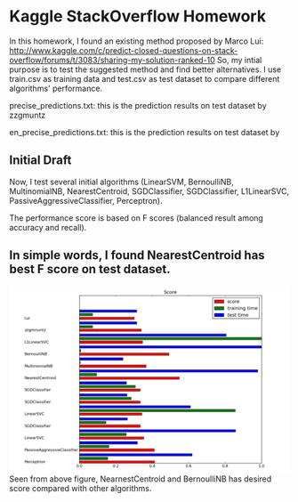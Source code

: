 Kaggle StackOverflow Homework
=================================================
In this homework, I found an existing method proposed by Marco Lui: http://www.kaggle.com/c/predict-closed-questions-on-stack-overflow/forums/t/3083/sharing-my-solution-ranked-10
So, my intial purpose is to test the suggested method and find better alternatives.
I use train.csv as training data and test.csv as test dataset to compare different algorithms' performance.

precise_predictions.txt: this is the prediction results on test dataset by zzgmuntz

en_precise_predictions.txt: this is the prediction results on test dataset by 

Initial Draft
-------------------------------------------------

Now, I test several initial algorithms (LinearSVM, BernoulliNB, MultinomialNB, NearestCentroid, SGDClassifier, SGDClassifier, L1LinearSVC, PassiveAggressiveClassifier, Perceptron).

The performance score is based on F scores (balanced result among accuracy and recall).

In simple words, I found NearestCentroid has best F score on test dataset.
-------------------------------------------------

  
![Figure 1-1](compare_alg.png?raw=true)
Seen from above figure, NearnestCentroid and BernoulliNB has desired score compared with other algorithms.
